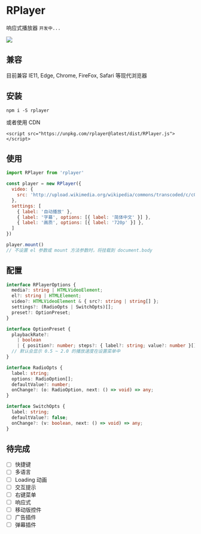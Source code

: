 # RPlayer

响应式播放器 `开发中...`

![](https://i.loli.net/2020/05/05/ZCG8zrSlHXoe1fF.png)

## 兼容

目前兼容 IE11, Edge, Chrome, FireFox, Safari 等现代浏览器

## 安装

```
npm i -S rplayer
```

或者使用 CDN

```
<script src="https://unpkg.com/rplayer@latest/dist/RPlayer.js"></script>
```

## 使用

```javascript
import RPlayer from 'rplayer'

const player = new RPlayer({
  video: {
    src: 'http://upload.wikimedia.org/wikipedia/commons/transcoded/c/c0/Big_Buck_Bunny_4K.webm/Big_Buck_Bunny_4K.webm.480p.vp9.webm'
  },
  settings: [
    { label: '自动播放' },
    { label: '字幕', options: [{ label: '简体中文' }] },
    { label: '画质', options: [{ label: '720p' }] },
  ]
})

player.mount()
// 不设置 el 参数或 mount 方法参数时，将挂载到 document.body
```

## 配置

```typescript
interface RPlayerOptions {
  media?: string | HTMLVideoElement;
  el?: string | HTMLElement;
  video?: HTMLVideoElement & { src?: string | string[] };
  settings?: (RadioOpts | SwitchOpts)[];
  preset?: OptionPreset;
}

interface OptionPreset {
  playbackRate?:
    | boolean
    | { position?: number; steps?: { label?: string; value?: number }[] };
  // 默认会显示 0.5 ~ 2.0 的播放速度在设置菜单中
}

interface RadioOpts {
  label: string;
  options: RadioOption[];
  defaultValue?: number;
  onChange?: (o: RadioOption, next: () => void) => any;
}

interface SwitchOpts {
  label: string;
  defaultValue?: false;
  onChange?: (v: boolean, next: () => void) => any;
}
```

## 待完成

- [ ] 快捷键
- [ ] 多语言
- [ ] Loading 动画
- [ ] 交互提示
- [ ] 右键菜单
- [ ] 响应式
- [ ] 移动版控件
- [ ] 广告插件
- [ ] 弹幕插件
